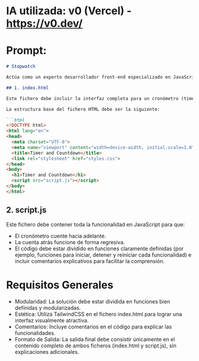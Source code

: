 # IA utilizada: v0 (Vercel) - https://v0.dev/

# Prompt:

```markdown
# Stopwatch

Actúa como un experto desarrollador front-end especializado en JavaScript. Tengo un proyecto que consta de dos ficheros:

## 1. index.html

Este fichero debe incluir la interfaz completa para un cronómetro (timer) y una cuenta atrás (countdown). La interfaz debe estar diseñada con **TailwindCSS** para que sea visualmente atractiva e inspirarse en el estilo y funcionalidades del sitio [online-stopwatch.com](https://www.online-stopwatch.com/).

La estructura base del fichero HTML debe ser la siguiente:

```html
<!DOCTYPE html>
<html lang="en">
<head>
  <meta charset="UTF-8">
  <meta name="viewport" content="width=device-width, initial-scale=1.0">
  <title>Timer and Countdown</title>
  <link rel="stylesheet" href="styles.css">
</head>
<body>
  <h1>Timer and Countdown</h1>
  <script src="script.js"></script>
</body>
</html>
```

## 2. script.js

Este fichero debe contener toda la funcionalidad en JavaScript para que:

- El cronómetro cuente hacia adelante.
- La cuenta atrás funcione de forma regresiva.
- El código debe estar dividido en funciones claramente definidas (por ejemplo, funciones para iniciar, detener y reiniciar cada funcionalidad) e incluir comentarios explicativos para facilitar la comprensión.

# Requisitos Generales

- Modularidad: La solución debe estar dividida en funciones bien definidas y modularizadas.
- Estética: Utiliza TailwindCSS en el fichero index.html para lograr una interfaz visualmente atractiva.
- Comentarios: Incluye comentarios en el código para explicar las funcionalidades.
- Formato de Salida: La salida final debe consistir únicamente en el contenido completo de ambos ficheros (index.html y script.js), sin explicaciones adicionales.
```